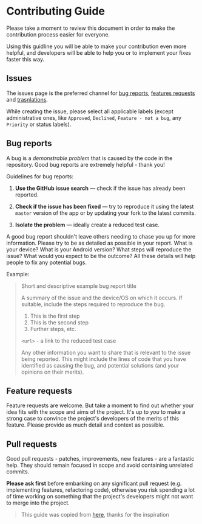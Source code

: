 # Contributing Guide

Please take a moment to review this document in order to make the contribution
process easier for everyone.

Using this guidline you will be able to make your contribution even more helpful, and developers will be able to help you or to implement your fixes faster this way.

## Issues

The issues page is the preferred channel for [bug reports](https://github.com/Puzzaks/TGCrawl/issues?q=is%3Aissue+is%3Aopen+label%3ABug),
[features requests](https://github.com/Puzzaks/TGCrawl/issues?q=is%3Aissue+is%3Aopen+label%3ARequest) and [trasnlations](https://github.com/Puzzaks/TGCrawl/issues?q=is%3Aissue+is%3Aopen+label%3ATranslation).

While creating the issue, please select all applicable labels (except administrative ones, like `Approved`, `Declined`, `Feature - not a bug`, any `Priority` or status labels).


## Bug reports

A bug is a _demonstrable problem_ that is caused by the code in the repository.
Good bug reports are extremely helpful - thank you!

Guidelines for bug reports:

1. **Use the GitHub issue search** &mdash; check if the issue has already been
   reported.

2. **Check if the issue has been fixed** &mdash; try to reproduce it using the
   latest `master` version of the app or by updating your fork to the latest commits.

3. **Isolate the problem** &mdash; ideally create a reduced test case.

A good bug report shouldn't leave others needing to chase you up for more
information. Please try to be as detailed as possible in your report. What is
your device? What is your Android version? What steps will reproduce the issue?
What would you expect to be the outcome? All these details will help
people to fix any potential bugs.

Example:

> Short and descriptive example bug report title
>
> A summary of the issue and the device/OS on which it occurs. If
> suitable, include the steps required to reproduce the bug.
>
> 1. This is the first step
> 2. This is the second step
> 3. Further steps, etc.
>
> `<url>` - a link to the reduced test case
>
> Any other information you want to share that is relevant to the issue being
> reported. This might include the lines of code that you have identified as
> causing the bug, and potential solutions (and your opinions on their
> merits).


## Feature requests

Feature requests are welcome. But take a moment to find out whether your idea
fits with the scope and aims of the project. It's up to *you* to make a strong
case to convince the project's developers of the merits of this feature. Please
provide as much detail and context as possible.


## Pull requests

Good pull requests - patches, improvements, new features - are a fantastic
help. They should remain focused in scope and avoid containing unrelated
commits.

**Please ask first** before embarking on any significant pull request (e.g.
implementing features, refactoring code), otherwise you risk spending a lot of
time working on something that the project's developers might not want to merge
into the project.

> This guide was copied from [here](https://github.com/hoodiehq/hoodie/blob/master/CONTRIBUTING.md), thanks for the inspiration
